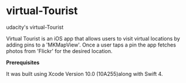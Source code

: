 # virtual-Tourist
udacity's virtual-Tourist

Virtual Tourist is an iOS app that allows users to visit virtual locations by adding pins to a 'MKMapView'. Once a user taps a pin the app fetches photos from 'Flickr' for the desired location.

**Prerequisites**

It was built using Xcode Version 10.0 (10A255)along with Swift 4.



